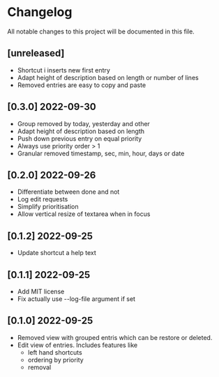# Changelog

All notable changes to this project will be documented in this file.

## [unreleased]

- Shortcut i inserts new first entry 
- Adapt height of description based on length or number of lines
- Removed entries are easy to copy and paste

## [0.3.0] 2022-09-30

- Group removed by today, yesterday and other
- Adapt height of description based on length
- Push down previous entry on equal priority
- Always use priority order > 1
- Granular removed timestamp, sec, min, hour, days or date 

## [0.2.0] 2022-09-26

- Differentiate between done and not
- Log edit requests
- Simplify prioritisation
- Allow vertical resize of textarea when in focus

## [0.1.2] 2022-09-25

- Update shortcut a help text

## [0.1.1] 2022-09-25

- Add MIT license
- Fix actually use --log-file argument if set

## [0.1.0] 2022-09-25

- Removed view with grouped entris which can be restore or deleted.
- Edit view of entries.  Includes features like
    + left hand shortcuts
    + ordering by priority
    + removal
